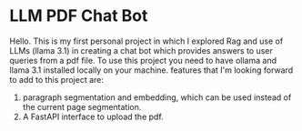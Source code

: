 # LLM PDF Chat Bot
Hello. This is my first personal project in which I explored Rag and use of LLMs (llama 3.1) in creating a chat bot which provides answers to user queries from a pdf file.
To use this project you need to have ollama and llama 3.1 installed locally on your machine.
features that I'm looking forward to add to this project are:
1. paragraph segmentation and embedding, which can be used instead of the current page segmentation.
2. A FastAPI interface to upload the pdf.